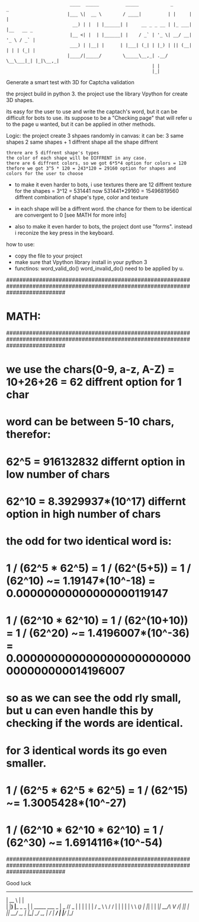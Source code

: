 
                            ____  _____          _____            _       _           
                           |___ \|  __ \        / ____|          | |     | |          
                             __) | |  | |______| |     __ _ _ __ | |_ ___| |__   __ _ 
                            |__ <| |  | |______| |    / _` | '_ \| __/ __| '_ \ / _` |
                            ___) | |__| |      | |___| (_| | |_) | || (__| | | | (_| |
                           |____/|_____/        \_____\__,_| .__/ \__\___|_| |_|\__,_|
                                                           | |                        
                                                           |_|                        
Generate a smart test with 3D for Captcha validation 

the project build in python 3.
the project use the library Vpython for create 3D shapes.

its easy for the user to use and write the captach's word, but it can be difficult for bots to use.
its suppose to be a "Checking page" that will refer u to the page u wanted, but it can be applied in other methods. 

Logic:
    the project create 3 shpaes randomly in canvas:
      it can be:
          3 same shapes
          2 same shapes + 1 diffrent shape
          all the shape diffrent
          
    threre are 5 diffrent shape's types
    the color of each shape will be DIFFRENT in any case. 
    there are 6 diffrent colors, so we got 6*5*4 option for colors = 120
    thefore we got 3^5 * 120 = 243*120 = 29160 option for shapes and colors for the user to choose

* to make it even harder to bots, i use textures
  there are 12 diffrent texture for the shapes = 3^12 = 531441
  now 531441*29160 = 15496819560 diffrent combination of shape's type, color and texture

* in each shape will be a diffrent word. the chance for them to be identical are convergent to 0 [see MATH for more info]

* also to make it even harder to bots, the project dont use "forms".
  instead i reconize the key press in the keyboard.



how to use:
* copy the file to your project
* make sure that Vpython library install in your python 3
* functinos:
    word_valid_do()
    word_invalid_do()
    need to be applied by u.


##################################################################################################################################
#                                                         MATH:                                                                  #
##################################################################################################################################
#  we use the chars(0-9, a-z, A-Z) = 10+26+26 = 62 diffrent option for 1 char                                                    #
#    word can be between 5-10 chars, therefor:                                                                                   #
#    62^5 = 916132832 differnt option in low number of chars                                                                     #
#    62^10 = 8.3929937*(10^17) differnt option in high number of chars                                                           #
#    the odd for two identical word is:                                                                                          #
#    1 / (62^5 * 62^5)   = 1 / (62^(5+5)) = 1 / (62^10) ~= 1.19147*(10^-18)     = 0.00000000000000000119147                      #
#    1 / (62^10 * 62^10) = 1 / (62^(10+10)) = 1 / (62^20) ~= 1.4196007*(10^-36) = 0.0000000000000000000000000000000000014196007  #
#                                                                                                                                #
#    so as we can see the odd rly small, but u can even handle this by checking if the words are identical.                      #
#      for 3 identical words its go even smaller.                                                                                #
#        1 / (62^5 * 62^5 * 62^5) = 1 / (62^15)    ~= 1.3005428*(10^-27)                                                         #
#        1 / (62^10 * 62^10 * 62^10) = 1 / (62^30) ~= 1.6914116*(10^-54)                                                         #
##################################################################################################################################
 
 Good luck

  _____               _                      
 |  __ \             | |                     
 | |__) |___  _   _  | |     _____   ___   _ 
 |  _  // _ \| | | | | |    / _ \ \ / / | | |
 | | \ \ (_) | |_| | | |___|  __/\ V /| |_| |
 |_|  \_\___/ \__, | |______\___| \_/  \__, |
               __/ |                    __/ |
              |___/                    |___/ 



  
